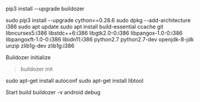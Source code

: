 pip3 install --upgrade buildozer

sudo pip3 install --upgrade cython==0.28.6
sudo dpkg --add-architecture i386
sudo apt update
sudo apt install build-essential ccache git libncurses5:i386 libstdc++6:i386 libgtk2.0-0:i386 libpangox-1.0-0:i386 libpangoxft-1.0-0:i386 libidn11:i386 python2.7 python2.7-dev openjdk-8-jdk unzip zlib1g-dev zlib1g:i386


Buildozer initialize
> buildozer init

sudo apt-get install autoconf
sudo apt-get install libtool

Start build
buildozer -v android debug